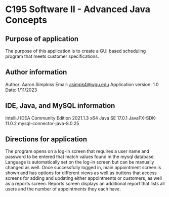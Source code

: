 # C195 Software II - Advanced Java Concepts


## Purpose of application

The purpose of this application is to create a GUI based scheduling program that meets customer specifications.


## Author information

Author: Aaron Simpkiss
Email: asimpk4@wgu.edu
Application version: 1.0
Date: 1/11/2023


## IDE, Java, and MySQL information

IntelliJ IDEA Community Edition 2021.1.3 x64
Java SE 17.0.1
JavaFX-SDK-11.0.2
mysql-connector-java-8.0.25


## Directions for application

The program opens on a log-in screen that requires a user name and password to be entered that match values found in the mysql database. Language is automatically set on the log-in screen but can be manually changed as well.
Once successfully logged in, main appointment screen is shown and has options for different views as well as buttons that access screens for adding and updating either appointments or customers, as well as a reports screen.
Reports screen displays an additional report that lists all users and the number of appointments they each have.
